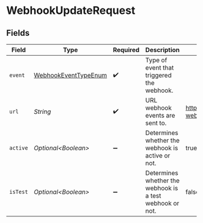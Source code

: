 # WebhookUpdateRequest


## Fields

| Field                                                                   | Type                                                                    | Required                                                                | Description                                                             | Example                                                                 |
| ----------------------------------------------------------------------- | ----------------------------------------------------------------------- | ----------------------------------------------------------------------- | ----------------------------------------------------------------------- | ----------------------------------------------------------------------- |
| `event`                                                                 | [WebhookEventTypeEnum](../../models/components/WebhookEventTypeEnum.md) | :heavy_check_mark:                                                      | Type of event that triggered the webhook.                               |                                                                         |
| `url`                                                                   | *String*                                                                | :heavy_check_mark:                                                      | URL webhook events are sent to.                                         | https://example.com/shippo-webhook                                      |
| `active`                                                                | *Optional\<Boolean>*                                                    | :heavy_minus_sign:                                                      | Determines whether the webhook is active or not.                        | true                                                                    |
| `isTest`                                                                | *Optional\<Boolean>*                                                    | :heavy_minus_sign:                                                      | Determines whether the webhook is a test webhook or not.                | false                                                                   |
